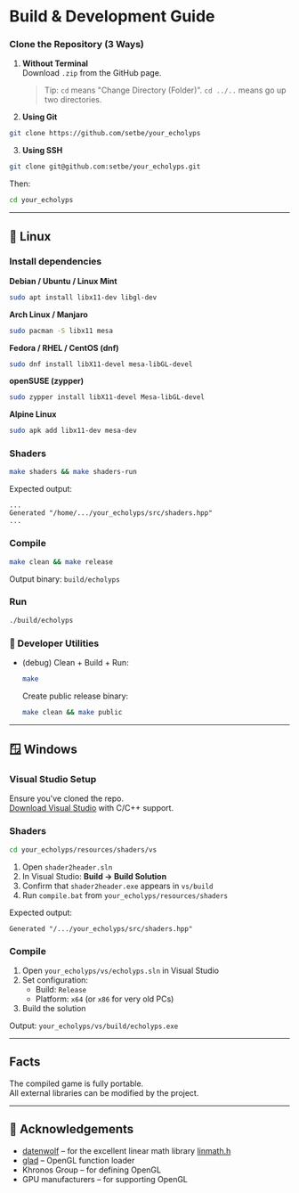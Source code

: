 # Build & Development Guide

### Clone the Repository (3 Ways)

1. **Without Terminal**  
   Download `.zip` from the GitHub page.  
   > Tip: `cd` means "Change Directory (Folder)". `cd ../..` means go up two directories.

2. **Using Git**
```sh
git clone https://github.com/setbe/your_echolyps
```

3. **Using SSH**
```sh
git clone git@github.com:setbe/your_echolyps.git
```

Then:
```sh
cd your_echolyps
```

---

## 🐧 Linux

### Install dependencies
**Debian / Ubuntu / Linux Mint**
```sh
sudo apt install libx11-dev libgl-dev
```

**Arch Linux / Manjaro**
```sh
sudo pacman -S libx11 mesa
```

**Fedora / RHEL / CentOS (dnf)**
```sh
sudo dnf install libX11-devel mesa-libGL-devel
```

**openSUSE (zypper)**
```sh
sudo zypper install libX11-devel Mesa-libGL-devel
```

**Alpine Linux**
```sh
sudo apk add libx11-dev mesa-dev
```

### Shaders
```sh
make shaders && make shaders-run
```
Expected output:
```
...
Generated "/home/.../your_echolyps/src/shaders.hpp"
...
```

### Compile
```sh
make clean && make release
```

Output binary: `build/echolyps`

### Run
```sh
./build/echolyps
```

### 🧪 Developer Utilities

- (debug) Clean + Build + Run:
  ```sh
  make
  ```

  Create public release binary:
  ```sh
  make clean && make public
  ``` 

---

## 🪟 Windows

### Visual Studio Setup

Ensure you've cloned the repo.  
[Download Visual Studio](https://visualstudio.microsoft.com/downloads/) with C/C++ support.

### Shaders

```sh
cd your_echolyps/resources/shaders/vs
```

1. Open `shader2header.sln`
2. In Visual Studio: **Build → Build Solution**
3. Confirm that `shader2header.exe` appears in `vs/build`
4. Run `compile.bat` from `your_echolyps/resources/shaders`

Expected output:
```
Generated "/.../your_echolyps/src/shaders.hpp"
```

### Compile

1. Open `your_echolyps/vs/echolyps.sln` in Visual Studio  
2. Set configuration:
   - Build: `Release`
   - Platform: `x64` (or `x86` for very old PCs)
3. Build the solution

Output: `your_echolyps/vs/build/echolyps.exe`

---

## Facts

The compiled game is fully portable.  
All external libraries can be modified by the project.

---

## 🙏 Acknowledgements

- [datenwolf](https://github.com/datenwolf) – for the excellent linear math library [linmath.h](https://github.com/datenwolf/linmath.h)
- [glad](https://glad.dav1d.de/) – OpenGL function loader
- Khronos Group – for defining OpenGL
- GPU manufacturers – for supporting OpenGL
